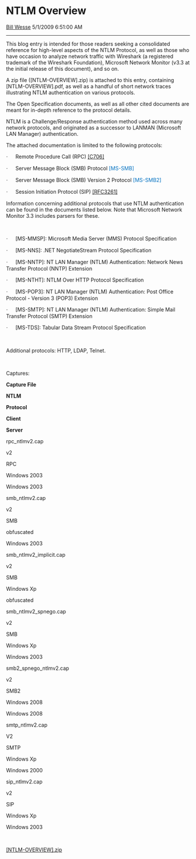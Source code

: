 <div id="page">

# NTLM Overview

[Bill Wesse](https://social.msdn.microsoft.com/profile/Bill%20Wesse)
5/1/2009 6:51:00 AM

-----

<div id="content">

This blog entry is intended for those readers seeking a consolidated
reference for high-level aspects of the NTLM Protocol, as well as those
who have occasion to analyze network traffic with Wireshark (a
registered trademark of the Wireshark Foundation), Microsoft Network
Monitor (v3.3 at the initial release of this document), and so on.

A zip file (\[NTLM-OVERVIEW\].zip) is attached to this entry, containing
\[NTLM-OVERVIEW\].pdf, as well as a handful of short network traces
illustrating NTLM authentication on various protocols.

The Open Specification documents, as well as all other cited documents
are meant for in-depth reference to the protocol details.

NTLM is a Challenge/Response authentication method used across many
network protocols, and originated as a successor to LANMAN (Microsoft
LAN Manager) authentication.

The attached documentation is limited to the following
protocols:

<span style="FONT-FAMILY: Symbol; mso-fareast-font-family: Symbol; mso-bidi-font-family: Symbol"><span style="mso-list: Ignore">·<span style="FONT: 7pt &#39;Times New Roman&#39;">        
</span></span></span>Remote Procedure Call (RPC)
[\[C706\]](http://www.opengroup.org/public/pubs/catalog/c706.htm)

<span style="FONT-FAMILY: Symbol; mso-fareast-font-family: Symbol; mso-bidi-font-family: Symbol"><span style="mso-list: Ignore">·<span style="FONT: 7pt &#39;Times New Roman&#39;">        
</span></span></span>Server Message Block (SMB) Protocol
<span style="COLOR: #0070c0">\[MS-SMB\]</span>

<span style="FONT-FAMILY: Symbol; mso-fareast-font-family: Symbol; mso-bidi-font-family: Symbol"><span style="mso-list: Ignore">·<span style="FONT: 7pt &#39;Times New Roman&#39;">        
</span></span></span>Server Message Block (SMB) Version 2 Protocol
<span style="COLOR: #0070c0">\[MS-SMB2\]</span>

<span style="FONT-FAMILY: Symbol; mso-fareast-font-family: Symbol; mso-bidi-font-family: Symbol"><span style="mso-list: Ignore">·<span style="FONT: 7pt &#39;Times New Roman&#39;">        
</span></span></span>Session Initiation Protocol (SIP)
[\[RFC3261\]](http://www.ietf.org/rfc/rfc3261.txt)

Information concerning additional protocols that use NTLM authentication
can be found in the documents listed below. Note that Microsoft Network
Monitor 3.3 includes parsers for
these.

 

<span style="FONT-FAMILY: Symbol; mso-fareast-font-family: Symbol; mso-bidi-font-family: Symbol"><span style="mso-list: Ignore">·<span style="FONT: 7pt &#39;Times New Roman&#39;">        
</span></span></span>\[MS-MMSP\]: Microsoft Media Server (MMS) Protocol
Specification

<span style="FONT-FAMILY: Symbol; mso-fareast-font-family: Symbol; mso-bidi-font-family: Symbol"><span style="mso-list: Ignore">·<span style="FONT: 7pt &#39;Times New Roman&#39;">        
</span></span></span>\[MS-NNS\]: .NET NegotiateStream Protocol
Specification

<span style="FONT-FAMILY: Symbol; mso-fareast-font-family: Symbol; mso-bidi-font-family: Symbol"><span style="mso-list: Ignore">·<span style="FONT: 7pt &#39;Times New Roman&#39;">        
</span></span></span>\[MS-NNTP\]: NT LAN Manager (NTLM) Authentication:
Network News Transfer Protocol (NNTP)
Extension

<span style="FONT-FAMILY: Symbol; mso-fareast-font-family: Symbol; mso-bidi-font-family: Symbol"><span style="mso-list: Ignore">·<span style="FONT: 7pt &#39;Times New Roman&#39;">        
</span></span></span>\[MS-NTHT\]: NTLM Over HTTP Protocol
Specification

<span style="FONT-FAMILY: Symbol; mso-fareast-font-family: Symbol; mso-bidi-font-family: Symbol"><span style="mso-list: Ignore">·<span style="FONT: 7pt &#39;Times New Roman&#39;">        
</span></span></span>\[MS-POP3\]: NT LAN Manager (NTLM) Authentication:
Post Office Protocol - Version 3 (POP3)
Extension

<span style="FONT-FAMILY: Symbol; mso-fareast-font-family: Symbol; mso-bidi-font-family: Symbol"><span style="mso-list: Ignore">·<span style="FONT: 7pt &#39;Times New Roman&#39;">        
</span></span></span>\[MS-SMTP\]: NT LAN Manager (NTLM) Authentication:
Simple Mail Transfer Protocol (SMTP)
Extension

<span style="FONT-FAMILY: Symbol; mso-fareast-font-family: Symbol; mso-bidi-font-family: Symbol"><span style="mso-list: Ignore">·<span style="FONT: 7pt &#39;Times New Roman&#39;">        
</span></span></span>\[MS-TDS\]: Tabular Data Stream Protocol
Specification

<span style="mso-spacerun: yes"></span> 

Additional protocols: HTTP, LDAP, Telnet.

 

Captures:

**Capture File**

</div>

</div>

**NTLM**

**Protocol**

**Client**

**Server**

rpc\_ntlmv2.cap

v2

RPC

Windows 2003

Windows 2003

smb\_ntlmv2.cap

v2

SMB

obfuscated

Windows 2003

smb\_ntlmv2\_implicit.cap

v2

SMB

Windows Xp

obfuscated

smb\_ntlmv2\_spnego.cap

v2

SMB

Windows Xp

Windows 2003

smb2\_spnego\_ntlmv2.cap

v2

SMB2

Windows 2008

Windows 2008

smtp\_ntlmv2.cap

V2

SMTP

Windows Xp

Windows 2000

sip\_ntlmv2.cap

v2

SIP

Windows Xp

Windows
2003

 

[\[NTLM-OVERVIEW\].zip](media/MSDNBlogsFS/prod.evol.blogs.msdn.com/CommunityServer.Components.PostAttachments/00/09/58/25/41/%5BNTLM-OVERVIEW%5D.zip)
